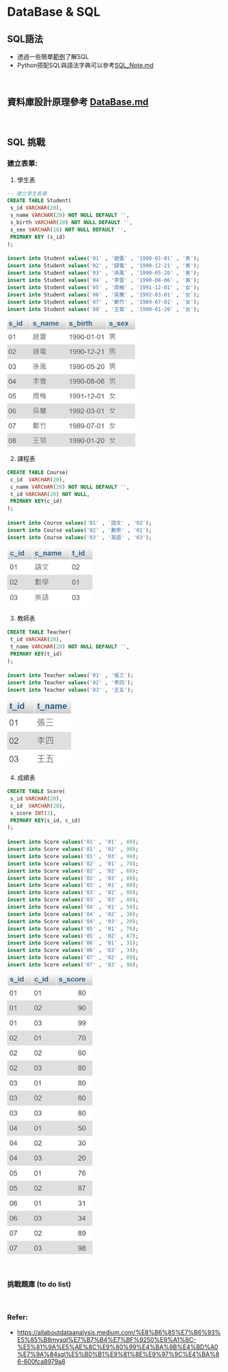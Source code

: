 # DataBase & SQL

## SQL語法
- 透過一些簡單[範例](SQLexam.md)了解SQL
- Python搭配SQL與語法字典可以參考[SQL_Note.md](SQL_Note.md)

<br>

## 資料庫設計原理參考 [DataBase.md](DataBase.md)
<br>

## SQL 挑戰

### 建立表單:
1. 學生表
```sql
-- 建立學生表單
CREATE TABLE Student(
 s_id VARCHAR(20),
 s_name VARCHAR(20) NOT NULL DEFAULT '',
 s_birth VARCHAR(20) NOT NULL DEFAULT '',
 s_sex VARCHAR(10) NOT NULL DEFAULT '',
 PRIMARY KEY (s_id)
);

insert into Student values('01' , '趙雷' , '1990-01-01' , '男');
insert into Student values('02' , '錢電' , '1990-12-21' , '男');
insert into Student values('03' , '孫風' , '1990-05-20' , '男');
insert into Student values('04' , '李雲' , '1990-08-06' , '男');
insert into Student values('05' , '周梅' , '1991-12-01' , '女');
insert into Student values('06' , '吳蘭' , '1992-03-01' , '女');
insert into Student values('07' , '鄭竹' , '1989-07-01' , '女');
insert into Student values('08' , '王菊' , '1990-01-20' , '女');
```
<img src="./t01.png" width="300px" /> <p>

2. 課程表
```sql
CREATE TABLE Course(
 c_id  VARCHAR(20),
 c_name VARCHAR(20) NOT NULL DEFAULT '',
 t_id VARCHAR(20) NOT NULL,
 PRIMARY KEY(c_id)
);

insert into Course values('01' , '語文' , '02');
insert into Course values('02' , '數學' , '01');
insert into Course values('03' , '英語' , '03');
```
<img src="./t02.png" width="200px" /> <p>

3. 教師表
```sql
CREATE TABLE Teacher(
 t_id VARCHAR(20),
 t_name VARCHAR(20) NOT NULL DEFAULT '',
 PRIMARY KEY(t_id)
);

insert into Teacher values('01' , '張三');
insert into Teacher values('02' , '李四');
insert into Teacher values('03' , '王五');
```
<img src="./t03.png" width="150px" /> <p>

4. 成績表
```sql
CREATE TABLE Score(
 s_id VARCHAR(20),
 c_id  VARCHAR(20),
 s_score INT(3),
 PRIMARY KEY(s_id, c_id)
);

insert into Score values('01' , '01' , 80);
insert into Score values('01' , '02' , 90);
insert into Score values('01' , '03' , 99);
insert into Score values('02' , '01' , 70);
insert into Score values('02' , '02' , 60);
insert into Score values('02' , '03' , 80);
insert into Score values('03' , '01' , 80);
insert into Score values('03' , '02' , 80);
insert into Score values('03' , '03' , 80);
insert into Score values('04' , '01' , 50);
insert into Score values('04' , '02' , 30);
insert into Score values('04' , '03' , 20);
insert into Score values('05' , '01' , 76);
insert into Score values('05' , '02' , 87);
insert into Score values('06' , '01' , 31);
insert into Score values('06' , '03' , 34);
insert into Score values('07' , '02' , 89);
insert into Score values('07' , '03' , 98);
```
<img src="./t04.png" width="200px" /> <p>

<br>

### 挑戰題庫 (to do list)
<br>

### Refer:
- https://allaboutdataanalysis.medium.com/%E8%B6%85%E7%B6%93%E5%85%B8mysql%E7%B7%B4%E7%BF%9250%E9%A1%8C-%E5%81%9A%E5%AE%8C%E9%80%99%E4%BA%9B%E4%BD%A0%E7%9A%84sql%E5%B0%B1%E9%81%8E%E9%97%9C%E4%BA%86-600fca8979a8